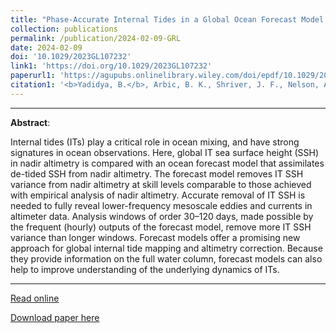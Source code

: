 ```yaml
---
title: "Phase-Accurate Internal Tides in a Global Ocean Forecast Model: Potential Applications for Nadir and Wide-Swath Altimetry"
collection: publications
permalink: /publication/2024-02-09-GRL
date: 2024-02-09
doi: '10.1029/2023GL107232'
link1: 'https://doi.org/10.1029/2023GL107232'
paperurl1: 'https://agupubs.onlinelibrary.wiley.com/doi/epdf/10.1029/2023GL107232'
citation1: '<b>Yadidya, B.</b>, Arbic, B. K., Shriver, J. F., Nelson, A. D., Zaron, E. D., Buijsman, M. C., & Thakur, R. (2024). &quot;Phase-Accurate Internal Tides in a Global Ocean Forecast Model: Potential Applications for Nadir and Wide-Swath Altimetry.&quot; <b><i>Geophysical Research Letters</i></b>, 51, e2023GL107232. https://doi.org/10.1029/2023GL107232'
---
```

<span class="__dimensions_badge_embed__" data-doi="10.1029/2023GL107232" data-legend="always" data-style="small_circle"></span><script async src="https://badge.dimensions.ai/badge.js" charset="utf-8"></script>

<script type='text/javascript' src='https://d1bxh8uas1mnw7.cloudfront.net/assets/embed.js'></script><div class='altmetric-embed' data-badge-type='donut' data-condensed='true' data-badge-details='right' data-doi='10.1029/2023GL107232'></div>

---

**Abstract**:

Internal tides (ITs) play a critical role in ocean mixing, and have strong signatures in ocean observations. Here, global IT sea surface height (SSH) in nadir altimetry is compared with an ocean forecast model that assimilates de-tided SSH from nadir altimetry. The forecast model removes IT SSH variance from nadir altimetry at skill levels comparable to those achieved with empirical analysis of nadir altimetry. Accurate removal of IT SSH is needed to fully reveal lower-frequency mesoscale eddies and currents in altimeter data. Analysis windows of order 30–120 days, made possible by the frequent (hourly) outputs of the forecast model, remove more IT SSH variance than longer windows. Forecast models offer a promising new approach for global internal tide mapping and altimetry correction. Because they provide information on the full water column, forecast models can also help to improve understanding of the underlying dynamics of ITs.


---


[Read online](https://doi.org/10.1029/2023GL107232)

[Download paper here](https://agupubs.onlinelibrary.wiley.com/doi/pdfdirect/10.1029/2023GL107232?download=true)

